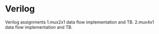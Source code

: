 # Verilog
Verilog assignments
1.mux2x1 data flow implementation and TB.
2.mux4x1 data flow implementation and TB.
